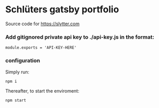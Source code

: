 # Schlüters gatsby portfolio

Source code for https://slytter.com

### Add gitignored private api key to ./api-key.js in the format:
``
module.exports = 'API-KEY-HERE'
``
### configuration
Simply run:

``
npm i
``

Thereafter, to start the enviroment:

``
npm start
``


